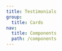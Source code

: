 ```yaml
---
title: Testimonials
group:
  title: Cards
nav:
  title: Components
  path: /components
---
```


<code src="./demo.tsx"></code>
